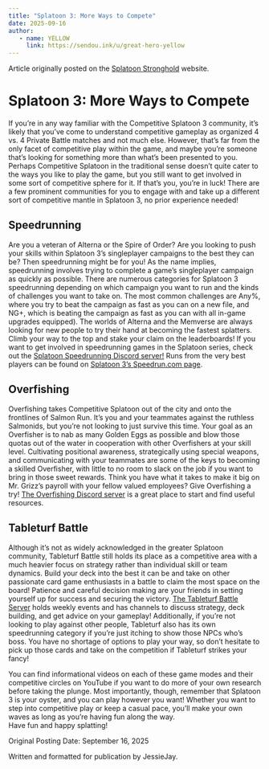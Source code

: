 ```yaml
---
title: "Splatoon 3: More Ways to Compete"
date: 2025-09-16
author:
   - name: YELLOW
     link: https://sendou.ink/u/great-hero-yellow
---
```

Article originally posted on the [Splatoon Stronghold](https://www.splatoonstronghold.com/guides/splatoon-3-more-ways-to-compete) website.

# **Splatoon 3: More Ways to Compete** 

If you’re in any way familiar with the Competitive Splatoon 3 community, it’s likely that you’ve come to understand competitive gameplay as organized 4 vs. 4 Private Battle matches and not much else. However, that’s far from the only facet of competitive play within the game, and maybe you’re someone that’s looking for something more than what’s been presented to you. Perhaps Competitive Splatoon in the traditional sense doesn’t quite cater to the ways you like to play the game, but you still want to get involved in some sort of competitive sphere for it. If that’s you, you’re in luck\! There are a few prominent communities for you to engage with and take up a different sort of competitive mantle in Splatoon 3, no prior experience needed\!

## **Speedrunning**

Are you a veteran of Alterna or the Spire of Order? Are you looking to push your skills within Splatoon 3’s singleplayer campaigns to the best they can be? Then speedrunning might be for you\! As the name implies, speedrunning involves trying to complete a game’s singleplayer campaign as quickly as possible. There are numerous categories for Splatoon 3 speedrunning depending on which campaign you want to run and the kinds of challenges you want to take on. The most common challenges are Any%, where you try to beat the campaign as fast as you can on a new file, and NG+, which is beating the campaign as fast as you can with all in-game upgrades equipped). The worlds of Alterna and the Memverse are always looking for new people to try their hand at becoming the fastest splatters. Climb your way to the top and stake your claim on the leaderboards\! If you want to get involved in speedrunning games in the Splatoon series, check out the [Splatoon Speedrunning Discord server\!](https://discord.com/invite/GuSyHF8NT5) Runs from the very best players can be found on [Splatoon 3’s Speedrun.com page](https://www.speedrun.com/Splatoon3).

## **Overfishing**

Overfishing takes Competitive Splatoon out of the city and onto the frontlines of Salmon Run. It’s you and your teammates against the ruthless Salmonids, but you’re not looking to just survive this time. Your goal as an Overfisher is to nab as many Golden Eggs as possible and blow those quotas out of the water in cooperation with other Overfishers at your skill level. Cultivating positional awareness, strategically using special weapons, and communicating with your teammates are some of the keys to becoming a skilled Overfisher, with little to no room to slack on the job if you want to bring in those sweet rewards. Think you have what it takes to make it big on Mr. Grizz’s payroll with your fellow valued employees? Give Overfishing a try\! [The Overfishing Discord server](https://discord.com/invite/pXHRffE) is a great place to start and find useful resources.

## **Tableturf Battle**

Although it’s not as widely acknowledged in the greater Splatoon community, Tableturf Battle still holds its place as a competitive area with a much heavier focus on strategy rather than individual skill or team dynamics. Build your deck into the best it can be and take on other passionate card game enthusiasts in a battle to claim the most space on the board\! Patience and careful decision making are your friends in setting yourself up for success and securing the victory. [The Tableturf Battle Server](https://discord.com/invite/fRT8ydhhxT) holds weekly events and has channels to discuss strategy, deck building, and get advice on your gameplay\! Additionally, if you’re not looking to play against other people, Tableturf also has its own speedrunning category if you’re just itching to show those NPCs who’s boss. You have no shortage of options to play your way, so don’t hesitate to pick up those cards and take on the competition if Tableturf strikes your fancy\!


You can find informational videos on each of these game modes and their competitive circles on YouTube if you want to do more of your own research before taking the plunge. Most importantly, though, remember that Splatoon 3 is your oyster, and you can play however you want\! Whether you want to step into competitive play or keep a casual pace, you’ll make your own waves as long as you’re having fun along the way.  
Have fun and happy splatting\!


Original Posting Date: September 16, 2025

Written and formatted for publication by JessieJay.
